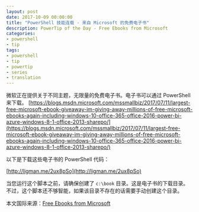 ```yaml
---
layout: post
date: 2017-10-09 00:00:00
title: "PowerShell 技能连载 - 来自 Microsoft 的免费电子书"
description: PowerTip of the Day - Free Ebooks from Microsoft
categories:
- powershell
- tip
tags:
- powershell
- tip
- powertip
- series
- translation
---
```

微软正在提供关于不同主题，无限量的免费电子书。电子书可以通过 PowerShell 来下载。
[https://blogs.msdn.microsoft.com/mssmallbiz/2017/07/11/largest-free-microsoft-ebook-giveaway-im-giving-away-millions-of-free-microsoft-ebooks-again-including-windows-10-office-365-office-2016-power-bi-azure-windows-8-1-office-2013-sharepo/](https://blogs.msdn.microsoft.com/mssmallbiz/2017/07/11/largest-free-microsoft-ebook-giveaway-im-giving-away-millions-of-free-microsoft-ebooks-again-including-windows-10-office-365-office-2016-power-bi-azure-windows-8-1-office-2013-sharepo/)

以下是下载这些电子书的 PowerShell 代码：

[http://ligman.me/2ux8pSo](http://ligman.me/2ux8pSo)

当您运行这个脚本之前，请确保创建了 `c:\book` 目录。这是电子书的下载目录。不过，这个脚本还不够智能，如果该目录不存在的话需要手动创建这个目录。

<!--more-->
本文国际来源：[Free Ebooks from Microsoft](http://community.idera.com/powershell/powertips/b/tips/posts/free-ebooks-from-microsoft)

